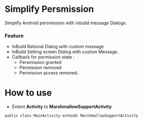 # Simplify Persmission

Simplify Android persmission with inbuild message Dialogs.

### Feature

- InBuild Rational Dialog with custom message 
- InBuild Setting screen Dialog with custom Message.
- Callback for permission state :
    - Persmission granted
    - Permission removed
    - Permission access removed.

# How to use
 - Extent **Activity** to **MarshmallowSupportActivity**

```
public class MainActivity extends MarshmallowSupportActivity
```

